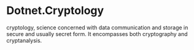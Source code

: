 # Dotnet.Cryptology
cryptology, science concerned with data communication and storage in secure and usually secret form. It encompasses both cryptography and cryptanalysis.
